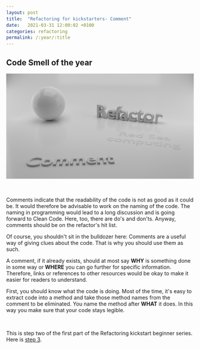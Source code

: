 ```yaml
---
layout: post
title:  "Refactoring for kickstarters- Comment"
date:   2021-03-31 12:00:02 +0100
categories: refactoring
permalink: /:year/:title
---
```


## Code Smell of the year

![Comment](../images/Refactoring/Refactor-comment.png)
 
<br>

Comments indicate that the readability of the code is not as good as it could be. 
It would therefore be advisable to work on the naming of the code.
The naming in programming would lead to a long discussion and is going forward to Clean Code. Here, too, there are do's and don'ts.
Anyway, comments should be on the refactor's hit list.

Of course, you shouldn't sit in the bulldozer here: Comments are a useful way of giving clues about the code. 
That is why you should use them as such.

A comment, if it already exists, should at most say **WHY** is something done in some way or **WHERE** you can go further for specific information.
Therefore, links or references to other resources would be okay to make it easier for readers to understand.

First, you should know what the code is doing. Most of the time, it's easy to
extract code into a method and take those method names from the comment to be eliminated.
You name the method after **WHAT** it does. In this way you make sure that your code stays legible.

<br>

This is step two of the first part of the Refactoring kickstart beginner series. Here is [step 3](https://redseacomputing.github.io/2021/Refactoring1-3-long-method).